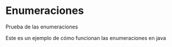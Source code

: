 # Enumeraciones
Prueba de las enumeraciones

Este es un ejemplo de cómo funcionan las enumeraciones en java
